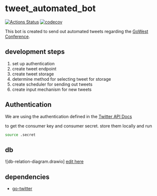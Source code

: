 # tweet_automated_bot

[![Actions Status](https://github.com/forgeutah/tweet_automated_bot/workflows/build/badge.svg)](https://github.com/forgeutah/tweet_automated_bot/actions)
[![codecov](https://codecov.io/gh/forgeutah/tweet_automated_bot/branch/master/graph/badge.svg)](https://codecov.io/gh/forgeutah/tweet_automated_bot)

This bot is created to send out automated tweets regarding the [GoWest Conference](https://gowestconf.com). 

## development steps

1. set up authentication
1. create tweet endpoint
1. create tweet storage
1. determine method for selecting tweet for storage
1. create scheduler for sending out tweets
1. create input mechanism for new tweets

## Authentication

We are using the authentication defined in the [Twitter API Docs](https://developer.twitter.com/en/docs/authentication)

to get the consumer key and consumer secret. store them locally and run
```bash
source .secret
```

## db
![db-relation-diagram.drawio]
[edit here](https://app.diagrams.net/#HSoypete%2Ftweet_automated_bot%2Fsoypete-new-bot%2Fdb-relation-diagram.drawio)

## dependencies
- [go-twitter](https://github.com/dghubble/go-twitter)
